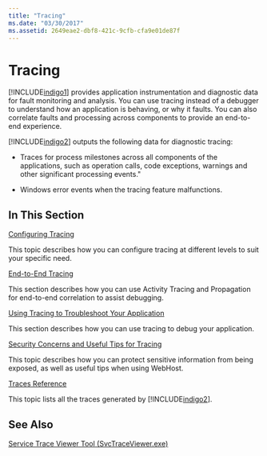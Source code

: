```yaml
---
title: "Tracing"
ms.date: "03/30/2017"
ms.assetid: 2649eae2-dbf8-421c-9cfb-cfa9e01de87f
---
```

# Tracing
[!INCLUDE[indigo1](../../../../../includes/indigo1-md.md)] provides application instrumentation and diagnostic data for fault monitoring and analysis. You can use tracing instead of a debugger to understand how an application is behaving, or why it faults. You can also correlate faults and processing across components to provide an end-to-end experience.  
  
 [!INCLUDE[indigo2](../../../../../includes/indigo2-md.md)] outputs the following data for diagnostic tracing:  
  
-   Traces for process milestones across all components of the applications, such as operation calls, code exceptions, warnings and other significant processing events."  
  
-   Windows error events when the tracing feature malfunctions.  
  
## In This Section  
 [Configuring Tracing](../../../../../docs/framework/wcf/diagnostics/tracing/configuring-tracing.md)  
  
 This topic describes how you can configure tracing at different levels to suit your specific need.  
  
 [End-to-End Tracing](../../../../../docs/framework/wcf/diagnostics/tracing/end-to-end-tracing.md)  
  
 This section describes how you can use Activity Tracing and Propagation for end-to-end correlation to assist debugging.  
  
 [Using Tracing to Troubleshoot Your Application](../../../../../docs/framework/wcf/diagnostics/tracing/using-tracing-to-troubleshoot-your-application.md)  
  
 This section describes how you can use tracing to debug your application.  
  
 [Security Concerns and Useful Tips for Tracing](../../../../../docs/framework/wcf/diagnostics/tracing/security-concerns-and-useful-tips-for-tracing.md)  
  
 This topic describes how you can protect sensitive information from being exposed, as well as useful tips when using WebHost.  
  
 [Traces Reference](../../../../../docs/framework/wcf/diagnostics/tracing/traces-reference.md)  
  
 This topic lists all the traces generated by [!INCLUDE[indigo2](../../../../../includes/indigo2-md.md)].  
  
## See Also  
 [Service Trace Viewer Tool (SvcTraceViewer.exe)](../../../../../docs/framework/wcf/service-trace-viewer-tool-svctraceviewer-exe.md)

